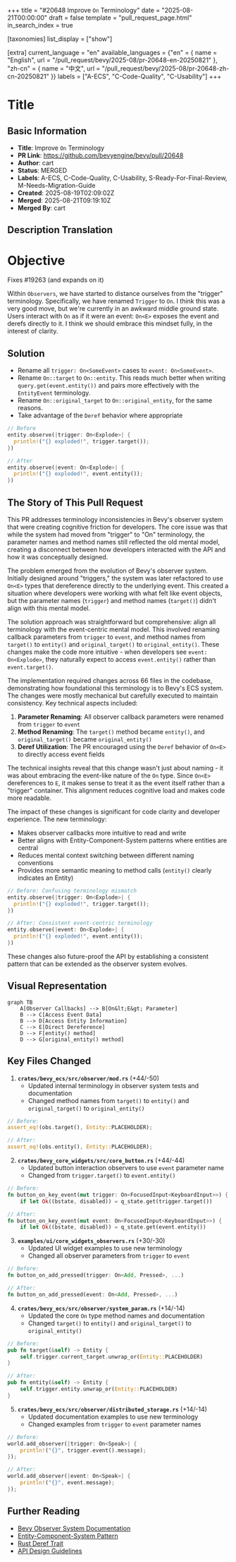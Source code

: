 +++
title = "#20648 Improve `On` Terminology"
date = "2025-08-21T00:00:00"
draft = false
template = "pull_request_page.html"
in_search_index = true

[taxonomies]
list_display = ["show"]

[extra]
current_language = "en"
available_languages = {"en" = { name = "English", url = "/pull_request/bevy/2025-08/pr-20648-en-20250821" }, "zh-cn" = { name = "中文", url = "/pull_request/bevy/2025-08/pr-20648-zh-cn-20250821" }}
labels = ["A-ECS", "C-Code-Quality", "C-Usability"]
+++

# Title

## Basic Information
- **Title**: Improve `On` Terminology
- **PR Link**: https://github.com/bevyengine/bevy/pull/20648
- **Author**: cart
- **Status**: MERGED
- **Labels**: A-ECS, C-Code-Quality, C-Usability, S-Ready-For-Final-Review, M-Needs-Migration-Guide
- **Created**: 2025-08-19T02:09:02Z
- **Merged**: 2025-08-21T09:19:10Z
- **Merged By**: cart

## Description Translation
# Objective

Fixes #19263 (and expands on it)

Within `Observers`, we have started to distance ourselves from the "trigger" terminology. Specifically, we have renamed `Trigger` to `On`. I think this was a very good move, but we're currently in an awkward middle ground state. Users interact with `On` as if it were an event: `On<E>` exposes the event and derefs directly to it. I think we should embrace this mindset fully, in the interest of clarity.

## Solution

- Rename all `trigger: On<SomeEvent>` cases to `event: On<SomeEvent>`.
- Rename `On::target` to `On::entity`. This reads much better when writing `query.get(event.entity())` and pairs more effectively with the `EntityEvent` terminology.
- Rename `On::original_target` to `On::original_entity`, for the same reasons.
- Take advantage of the `Deref` behavior where appropriate

```rust
// Before
entity.observe(|trigger: On<Explode>| {
  println!("{} exploded!", trigger.target());
})

// After
entity.observe(|event: On<Explode>| {
  println!("{} exploded!", event.entity());
})
```

## The Story of This Pull Request

This PR addresses terminology inconsistencies in Bevy's observer system that were creating cognitive friction for developers. The core issue was that while the system had moved from "trigger" to "On" terminology, the parameter names and method names still reflected the old mental model, creating a disconnect between how developers interacted with the API and how it was conceptually designed.

The problem emerged from the evolution of Bevy's observer system. Initially designed around "triggers," the system was later refactored to use `On<E>` types that dereference directly to the underlying event. This created a situation where developers were working with what felt like event objects, but the parameter names (`trigger`) and method names (`target()`) didn't align with this mental model.

The solution approach was straightforward but comprehensive: align all terminology with the event-centric mental model. This involved renaming callback parameters from `trigger` to `event`, and method names from `target()` to `entity()` and `original_target()` to `original_entity()`. These changes make the code more intuitive - when developers see `event: On<Explode>`, they naturally expect to access `event.entity()` rather than `event.target()`.

The implementation required changes across 66 files in the codebase, demonstrating how foundational this terminology is to Bevy's ECS system. The changes were mostly mechanical but carefully executed to maintain consistency. Key technical aspects included:

1. **Parameter Renaming**: All observer callback parameters were renamed from `trigger` to `event`
2. **Method Renaming**: The `target()` method became `entity()`, and `original_target()` became `original_entity()`
3. **Deref Utilization**: The PR encouraged using the `Deref` behavior of `On<E>` to directly access event fields

The technical insights reveal that this change wasn't just about naming - it was about embracing the event-like nature of the `On` type. Since `On<E>` dereferences to `E`, it makes sense to treat it as the event itself rather than a "trigger" container. This alignment reduces cognitive load and makes code more readable.

The impact of these changes is significant for code clarity and developer experience. The new terminology:
- Makes observer callbacks more intuitive to read and write
- Better aligns with Entity-Component-System patterns where entities are central
- Reduces mental context switching between different naming conventions
- Provides more semantic meaning to method calls (`entity()` clearly indicates an Entity)

```rust
// Before: Confusing terminology mismatch
entity.observe(|trigger: On<Explode>| {
  println!("{} exploded!", trigger.target());
})

// After: Consistent event-centric terminology
entity.observe(|event: On<Explode>| {
  println!("{} exploded!", event.entity());
})
```

These changes also future-proof the API by establishing a consistent pattern that can be extended as the observer system evolves.

## Visual Representation

```mermaid
graph TB
    A[Observer Callbacks] --> B[On&lt;E&gt; Parameter]
    B --> C[Access Event Data]
    B --> D[Access Entity Information]
    C --> E[Direct Dereference]
    D --> F[entity() method]
    D --> G[original_entity() method]
```

## Key Files Changed

1. **`crates/bevy_ecs/src/observer/mod.rs`** (+44/-50)
   - Updated internal terminology in observer system tests and documentation
   - Changed method names from `target()` to `entity()` and `original_target()` to `original_entity()`

```rust
// Before:
assert_eq!(obs.target(), Entity::PLACEHOLDER);

// After:
assert_eq!(obs.entity(), Entity::PLACEHOLDER);
```

2. **`crates/bevy_core_widgets/src/core_button.rs`** (+44/-44)
   - Updated button interaction observers to use `event` parameter name
   - Changed from `trigger.target()` to `event.entity()`

```rust
// Before:
fn button_on_key_event(mut trigger: On<FocusedInput<KeyboardInput>>) {
    if let Ok((bstate, disabled)) = q_state.get(trigger.target())

// After:
fn button_on_key_event(mut event: On<FocusedInput<KeyboardInput>>) {
    if let Ok((bstate, disabled)) = q_state.get(event.entity())
```

3. **`examples/ui/core_widgets_observers.rs`** (+30/-30)
   - Updated UI widget examples to use new terminology
   - Changed all observer parameters from `trigger` to `event`

```rust
// Before:
fn button_on_add_pressed(trigger: On<Add, Pressed>, ...)

// After:
fn button_on_add_pressed(event: On<Add, Pressed>, ...)
```

4. **`crates/bevy_ecs/src/observer/system_param.rs`** (+14/-14)
   - Updated the core `On` type method names and documentation
   - Changed `target()` to `entity()` and `original_target()` to `original_entity()`

```rust
// Before:
pub fn target(&self) -> Entity {
    self.trigger.current_target.unwrap_or(Entity::PLACEHOLDER)
}

// After:
pub fn entity(&self) -> Entity {
    self.trigger.entity.unwrap_or(Entity::PLACEHOLDER)
}
```

5. **`crates/bevy_ecs/src/observer/distributed_storage.rs`** (+14/-14)
   - Updated documentation examples to use new terminology
   - Changed examples from `trigger` to `event` parameter names

```rust
// Before:
world.add_observer(|trigger: On<Speak>| {
    println!("{}", trigger.event().message);
});

// After:
world.add_observer(|event: On<Speak>| {
    println!("{}", event.message);
});
```

## Further Reading

- [Bevy Observer System Documentation](https://bevyengine.org/learn/books/observer-system/)
- [Entity-Component-System Pattern](https://en.wikipedia.org/wiki/Entity_component_system)
- [Rust Deref Trait](https://doc.rust-lang.org/std/ops/trait.Deref.html)
- [API Design Guidelines](https://rust-lang.github.io/api-guidelines/naming.html)